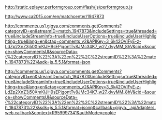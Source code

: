 http://static.eplayer.performgroup.com/flash/js/performgroup.js

http://www.ca2015.com/en/matchcenter/1947873

http://comments.us1.gigya.com/comments.getComments?categoryID=en&streamID=match_1947873&includeSettings=true&threaded=true&includeStreamInfo=true&includeUserOptions=true&includeUserHighlighting=true&lang=en&ctag=comments_v2&APIKey=3_6k42OVlFyE-z-LdZp2XnZ3j50XmKlJH9sEPjgontTv8JMc34K7_w27_dvyMM_8hV&cid=&source=showCommentsUI&sourceData={%22categoryID%22%3A%22en%22%2C%22streamID%22%3A%22match_1947873%22}&sdk=js_5.5.1&format=json

http://comments.us1.gigya.com/comments.getComments?categoryID=en&streamID=match_1947873&includeSettings=true&threaded=true&includeStreamInfo=true&includeUserOptions=true&includeUserHighlighting=true&lang=en&ctag=comments_v2&APIKey=3_6k42OVlFyE-z-LdZp2XnZ3j50XmKlJH9sEPjgontTv8JMc34K7_w27_dvyMM_8hV&cid=&source=showCommentsUI&sourceData={%22categoryID%22%3A%22en%22%2C%22streamID%22%3A%22match_1947873%22}&sdk=js_5.5.1&format=jsonp&callback=gigya._.apiAdapters.web.callback&context=R959997341&authMode=cookie
